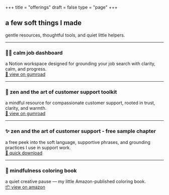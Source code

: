 +++
title = "offerings"
draft = false
type = "page"
+++

## a few soft things I made

gentle resources, thoughtful tools, and quiet little helpers.

---

### 🧘‍♀️ calm job dashboard  
a Notion workspace designed for grounding your job search with clarity, calm, and progress.  
[🌿 view on gumroad](https://steadyspace.gumroad.com/l/calmjobdashboard)

---

### 💬 zen and the art of customer support toolkit 
a mindful resource for compassionate customer support, rooted in trust, clarity, and warmth.  
[🌿 view on gumroad](https://steadyspace.gumroad.com/l/zensupport)

---

### ✨ zen and the art of customer support - free sample chapter
a free peek into the soft language, supportive phrases, and grounding practices I use in support work.  
[🌿 quick download](https://gum.new/gum/cmawrui6z000x03l1bmekfw6i)

---

### 🎨 mindfulness coloring book  
a quiet creative pause — my little Amazon-published coloring book.  
[📦 view on amazon](https://a.co/d/gyfYdS7)

